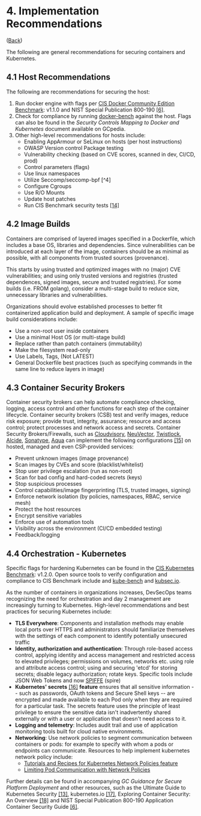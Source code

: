 # 4. Implementation Recommendations

([Back](../README.md))

The following are general recommendations for securing containers and Kubernetes.

## 4.1 Host Recommendations

The following are recommendations for securing the host:

1. Run docker engine with flags per [CIS Docker Community Edition Benchmark](https://www.cisecurity.org/benchmark/docker/): v1.1.0 and NIST Special Publication 800-190 [\[6\]](5_References.md).
2. Check for compliance by running [docker-bench](https://github.com/docker/docker-bench-security) against the host. Flags can also be found in the _Security Controls Mapping to Docker and Kubernetes_ document available on GCpedia.
3. Other high-level recommendations for hosts include:
   - Enabling AppArmour or SeLinux on hosts (per host instructions)
   - OWASP Version control Package testing
   - Vulnerability checking (based on CVE scores, scanned in dev, CI/CD, prod)
   - Control parameters (flags)
   - Use linux namespaces
   - Utilize Seccomp/seccomp-bpf [^4]
   - Configure Cgroups
   - Use R/O Mounts
   - Update host patches
   - Run CIS Benchmark security tests [\[14\]](5_References.md)

## 4.2 Image Builds

Containers are comprised of layered images specified in a Dockerfile, which includes a base OS, libraries and dependencies. Since vulnerabilities can be introduced at each layer of the image, containers should be as minimal as possible, with all components from trusted sources (provenance).

This starts by using trusted and optimized images with no (major) CVE vulnerabilities; and using only trusted versions and registries (trusted dependences, signed images, secure and trusted registries). For some builds (i.e. FROM golang), consider a multi-stage build to reduce size, unnecessary libraries and vulnerabilities.

Organizations should evolve established processes to better fit containerized application build and deployment. A sample of specific image build considerations include:

- Use a non-root user inside containers
- Use a minimal Host OS (or multi-stage build)
- Replace rather than patch containers (immutability)
- Make the filesystem read-only
- Use Labels, Tags, (Not LATEST)
- General Dockerfile best practices (such as specifying commands in the same line to reduce layers in image)

## 4.3 Container Security Brokers

Container security brokers can help automate compliance checking, logging, access control and other functions for each step of the container lifecycle. Container security brokers (CSB) test and verify images, reduce risk exposure; provide trust, integrity, assurance; resource and access control; protect processes and network access and secrets. Container Security Brokers/Firewalls, such as [Cloudvisory](https://www.cloudvisory.com/), [NeuVector](https://neuvector.com/), [Twistlock](https://www.twistlock.com/), [Alcide](https://www.alcide.io/), [Sonatype,](https://www.sonatype.com/) [Aqua](https://www.aquasec.com/) can implement the following configurations [\[15\]](5_References.md) on hosted, managed and even CSP-provided services:

- Prevent unknown images (image provenance)
- Scan images by CVEs and score (blacklist/whitelist)
- Stop user privilege escalation (run as non-root)
- Scan for bad config and hard-coded secrets (keys)
- Stop suspicious processes
- Control capabilities/image fingerprinting (TLS, trusted images, signing)
- Enforce network isolation (by policies, namespaces, RBAC, service mesh)
- Protect the host resources
- Encrypt sensitive variables
- Enforce use of automation tools
- Visibility across the environment (CI/CD embedded testing)
- Feedback/logging

## 4.4 Orchestration - Kubernetes

Specific flags for hardening Kubernetes can be found in the [CIS Kubernetes Benchmark](https://www.cisecurity.org/benchmark/kubernetes/): v1.2.0. Open source tools to verify configuration and compliance to CIS Benchmark include and [kube-bench](https://github.com/aquasecurity/kube-bench) and [kubsec.io](https://kubesec.io/).

As the number of containers in organizations increases, DevSecOps teams recognizing the need for orchestration and day 2 management are increasingly turning to Kubernetes. High-level recommendations and best practices for securing Kubernetes include:

- **TLS Everywhere**: Components and installation methods may enable local ports over HTTPS and administrators should familiarize themselves with the settings of each component to identify potentially unsecured traffic
- **Identity, authorization and authentication**: Through role-based access control, applying identity and access management and restricted access to elevated privileges; permissions on volumes, networks etc. using role and attribute access control; using and securing 'etcd' for storing secrets; disable legacy authorization; rotate keys. Specific tools include JSON Web Tokens and now [SPIFFE](https://spiffe.io/) (spire)
- **Kubernetes\' secrets** [\[16\]](5_References.md) **feature** ensures that all sensitive information \-- such as passwords, OAuth tokens and Secure Shell keys \-- are encrypted and made available to each Pod only when they are required for a particular task. The secrets feature uses the principle of least privilege to ensure the sensitive data isn\'t inadvertently shared externally or with a user or application that doesn\'t need access to it.
- **Logging and telemetry**: Includes audit trail and use of application monitoring tools built for cloud native environments.
- **Networking**: Use network policies to segment communication between containers or pods: for example to specify with whom a pods or endpoints can communicate. Resources to help implement kubernetes network policy include:
  - [Tutorials and Recipes for Kubernetes Network Policies feature](https://github.com/ahmetb/kubernetes-network-policy-recipes)
  - [Limiting Pod Communication with Network Policies](https://docs.giantswarm.io/guides/limiting-pod-communication-with-network-policies/)

Further details can be found in accompanying _GC Guidance for Secure Platform Deployment_ and other resources, such as the Ultimate Guide to Kubernetes Security [\[13\]](5_References.md), kubernetes.io [\[17\]](5_References.md), Exploring Container Security: An Overview [\[18\]](5_References.md) and NIST Special Publication 800-190 Application Container Security Guide [\[6\]](5_References.md).
